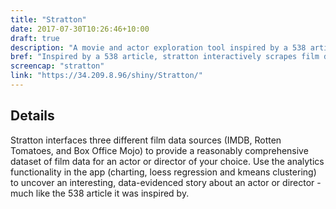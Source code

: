 ```yaml
---
title: "Stratton"
date: 2017-07-30T10:26:46+10:00
draft: true
description: "A movie and actor exploration tool inspired by a 538 article."
bref: "Inspired by a 538 article, stratton interactively scrapes film data from the web and presents it for analysis"
screencap: "stratton"
link: "https://34.209.8.96/shiny/Stratton/"
---
```


## Details

Stratton interfaces three different film data sources (IMDB, Rotten Tomatoes, and Box Office Mojo) to provide a reasonably comprehensive dataset of film data for an actor or director of your choice. Use the analytics functionality in the app (charting, loess regression and kmeans clustering) to uncover an interesting, data-evidenced story about an actor or director - much like the 538 article it was inspired by.
